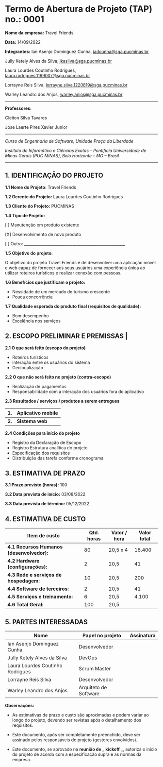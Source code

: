 # Termo de Abertura de Projeto (TAP) no.: 0001

**Nome da empresa:** Travel Friends

**Data:** 14/09/2022

**Integrantes:**
Ian Asenjo Dominguez Cunha, iadcunha@sga.pucminas.br

Jully Ketely Alves da Silva, jkasilva@sga.pucminas.br

Laura Lourdes Coutinho Rodrigues, laura.rodrigues.1199007@sga.pucminas.br

Lorrayne Reis Silva, lorrayne.silva.1220819@sga.pucminas.br

Warley Leandro dos Anjos, warley.anjos@sga.pucminas.br

---

**Professores:**

Cleiton Silva Tavares

Jose Laerte Pires Xavier Junior

---

_Curso de Engenharia de Software, Unidade Praça da Liberdade_

_Instituto de Informática e Ciências Exatas – Pontifícia Universidade de Minas Gerais (PUC MINAS), Belo Horizonte – MG – Brasil_

---

## 1. IDENTIFICAÇÃO DO PROJETO

**1.1 Nome do Projeto:** Travel Friends

**1.2 Gerente do Projeto:** Laura Lourdes Coutinho Rodrigues

**1.3 Cliente do Projeto:** PUCMINAS

**1.4 Tipo de Projeto:**

[ ] Manutenção em produto existente

[X] Desenvolvimento de novo produto

[ ] Outro: \_\_\_\_\_\_\_\_\_\_\_\_\_\_\_\_\_\_\_\_\_\_\_\_\_\_\_\_\_\_\_\_\_\_\_\_\_\_\_\_\_\_\_\_\_\_\_\_\_\_\_\_

**1.5 Objetivo do projeto:** 

O objetivo do projeto Travel Friends é de desenvolver uma aplicação móvel e web capaz de fornecer aos seus usuários uma experiência única ao utilizar roteiros turísticos e realizar conexão com pessoas.

**1.6 Benefícios que justificam o projeto:**
- Nessidade de um mercado de turismo crescente
- Pouca concorrência 

**1.7 Qualidade esperada do produto final (requisitos de qualidade):**
- Bom desempenho
- Excelência nos serviços 

## **2. ESCOPO PRELIMINAR E PREMISSAS** |

**2.1 O que será feito (escopo do projeto)**
- Roteiros turísticos
- Interação entre os usuários do sistema
- Geolocalização

**2.2 O que não será feito no projeto (contra-escopo)**
- Realização de pagamentos
- Responsabilidade com a interação dos usuários fora do aplicativo

**2.3 Resultados / serviços / produtos a serem entregues**

| **1.** | Aplicativo mobile |
| --- | --- |
| **2.** | **Sistema web** |

**2.4 Condições para início do projeto**
- Registro da Declaração de Escopo
- Registro Estrutura analítica do projeto
- Especificação dos requisitos
- Distribuição das tarefa conforme cronograma

## 3. ESTIMATIVA DE PRAZO

**3.1 Prazo previsto (horas):** 100

**3.2 Data prevista de início:** 03/08/2022 

**3.3 Data prevista de término:** 05/12/2022 

## 4. ESTIMATIVA DE CUSTO

| Item de custo | Qtd. horas | Valor / hora  | Valor total |
| --- | --- | --- | --- |
| **4.1 Recursos Humanos** **(desenvolvedor):** | 80 | 20,5 x 4 | 16.400|
| **4.2 Hardware (configurações):** | 2 | 20,5 | 41 |
| **4.3 Rede e serviços de hospedagem:** | 10 | 20,5 | 200 |
| **4.4 Software de terceiros:** | 2 | 20,5 | 41 |
| **4.5 Serviços e treinamento:** | 6 | 20,5 | 4.100 |
| **4.6 Total Geral:** | 100 | 20,5 |  |

## 5. PARTES INTERESSADAS

| Nome | Papel no projeto | Assinatura |
| --- | --- | --- |
| Ian Asenjo Dominguez Cunha | Desenvolvedor |     |
| Jully Ketely Alves da Silva | DevOps |     |
| Laura Lourdes Coutinho Rodrigues | Scrum Master |     |
| Lorrayne Reis Silva | Desenvolvedor |     |
| Warley Leandro dos Anjos | Arquiteto de Software |     |

**Observações:**

- As estimativas de prazo e custo são aproximadas e podem variar ao longo do projeto, devendo ser revistas após o detalhamento dos requisitos.

- Este documento, após ser completamente preenchido, deve ser assinado pelos responsáveis do projeto (gestores envolvidos).

- Este documento, se aprovado na **reunião de** _ **kickoff** _, autoriza o início do projeto de acordo com a especificação supra e as normas da empresa.

